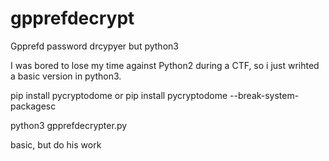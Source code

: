 # gpprefdecrypt
Gpprefd password drcypyer but python3

I was bored to lose my time against Python2 during a CTF, so i just wrihted a basic version in python3.

pip install pycryptodome or pip install pycryptodome --break-system-packagesc

python3 gpprefdecrypter.py <password>

basic, but do his work
